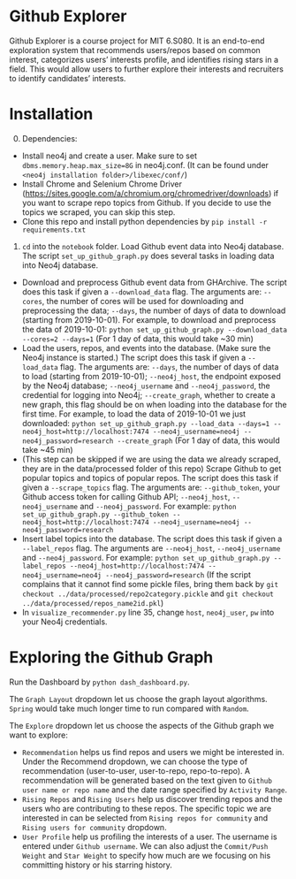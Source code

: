 # Github Explorer

Github Explorer is a course project for MIT 6.S080. It is an end-to-end exploration system that recommends users/repos based on common interest, categorizes users’ interests profile, and identifies rising stars in a field. This would allow users to further explore their interests and recruiters to identify candidates’ interests. 

# Installation

0. Dependencies:
* Install neo4j and create a user. Make sure to set `dbms.memory.heap.max_size=8G` in neo4j.conf. (It can be found under `<neo4j installation folder>/libexec/conf/`)
* Install Chrome and Selenium Chrome Driver (https://sites.google.com/a/chromium.org/chromedriver/downloads) if you want to scrape repo topics from Github. If you decide to use the topics we scraped, you can skip this step.
* Clone this repo and install python dependencies by `pip install -r requirements.txt`

1. `cd` into the `notebook` folder. Load Github event data into Neo4j database. The script `set_up_github_graph.py` does several tasks in loading data into Neo4j database. 
* Download and preprocess Github event data from GHArchive. The script does this task if given a `--download_data` flag. The arguments are: `--cores`, the number of cores will be used for downloading and preprocessing the data; `--days`, the number of days of data to download (starting from 2019-10-01). For example, to download and preprocess the data of 2019-10-01: `python set_up_github_graph.py --download_data --cores=2 --days=1` (For 1 day of data, this would take ~30 min)
* Load the users, repos, and events into the database. (Make sure the Neo4j instance is started.) The script does this task if given a `--load_data` flag. The arguments are: `--days`, the number of days of data to load (starting from 2019-10-01); `--neo4j_host`, the endpoint exposed by the Neo4j database; `--neo4j_username` and `--neo4j_password`, the credential for logging into Neo4j; `--create_graph`, whether to create a new graph, this flag should be on when loading into the database for the first time. For example, to load the data of 2019-10-01 we just downloaded: `python set_up_github_graph.py --load_data --days=1 --neo4j_host=http://localhost:7474 --neo4j_username=neo4j --neo4j_password=research --create_graph` (For 1 day of data, this would take ~45 min)
* (This step can be skipped if we are using the data we already scraped, they are in the data/processed folder of this repo) Scrape Github to get popular topics and topics of popular repos. The script does this task if given a `--scrape_topics` flag. The arguments are: `--github_token`, your Github access token for calling Github API; `--neo4j_host`, `--neo4j_username` and `--neo4j_password`. For example: `python set_up_github_graph.py --github_token --neo4j_host=http://localhost:7474 --neo4j_username=neo4j --neo4j_password=research`
* Insert label topics into the database. The script does this task if given a `--label_repos` flag. The arguments are `--neo4j_host`, `--neo4j_username` and `--neo4j_password`. For example: `python set_up_github_graph.py --label_repos --neo4j_host=http://localhost:7474 --neo4j_username=neo4j --neo4j_password=research` (If the script complains that it cannot find some pickle files, bring them back by `git checkout ../data/processed/repo2category.pickle` and `git checkout ../data/processed/repos_name2id.pkl`)
* In `visualize_recommender.py` line 35, change `host`, `neo4j_user`, `pw` into your Neo4j credentials. 

# Exploring the Github Graph

Run the Dashboard by `python dash_dashboard.py`.

The `Graph Layout` dropdown let us choose the graph layout algorithms. `Spring` would take much longer time to run compared with `Random`.

The `Explore` dropdown let us choose the aspects of the Github graph we want to explore:
* `Recommendation` helps us find repos and users we might be interested in. Under the Recommend dropdown, we can choose the type of recommendation (user-to-user, user-to-repo, repo-to-repo). A recommendation will be generated based on the text given to `Github user name or repo name` and the date range specified by `Activity Range`.
* `Rising Repos` and `Rising Users` help us discover trending repos and the users who are contributing to these repos. The specific topic we are interested in can be selected from `Rising repos for community` and `Rising users for community` dropdown.
* `User Profile` help us profiling the interests of a user. The username is entered under `Github username`. We can also adjust the `Commit/Push Weight` and `Star Weight` to specify how much are we focusing on his committing history or his starring history.
